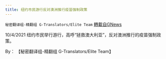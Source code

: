 ```yaml
---
title: 纽约市民游行反对澳洲推行疫苗强制政策
---
```

`秘密翻译组-精翻组 G-Translators/Elite Team` [轉載自GNews](https://gnews.org/zh-hans/1574922/)

10/4/2021 纽约市民举行游行，高呼“拯救澳大利亚”，反对澳洲推行的疫苗强制政策。

By： 【秘密翻译组-精翻组 G-Translators/Elite Team】
